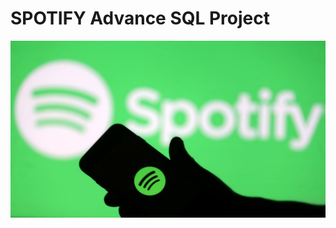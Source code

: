# SPOTIFY Advance SQL Project
![](https://github.com/krishnavamsi42/SPOTIFY_SQL_PROJECT/blob/main/spotify_logo.jpg)
